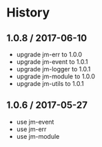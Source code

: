 # History

## 1.0.8 / 2017-06-10
- upgrade jm-err to 1.0.0
- upgrade jm-event to 1.0.1
- upgrade jm-logger to 1.0.1
- upgrade jm-module to 1.0.0
- upgrade jm-utils to 1.0.1

## 1.0.6 / 2017-05-27
- use jm-event
- use jm-err
- use jm-module
